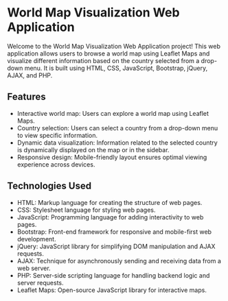 # World Map Visualization Web Application

Welcome to the World Map Visualization Web Application project! This web application allows users to browse a world map using Leaflet Maps and visualize different information based on the country selected from a drop-down menu. It is built using HTML, CSS, JavaScript, Bootstrap, jQuery, AJAX, and PHP.

## Features

- Interactive world map: Users can explore a world map using Leaflet Maps.
- Country selection: Users can select a country from a drop-down menu to view specific information.
- Dynamic data visualization: Information related to the selected country is dynamically displayed on the map or in the sidebar.
- Responsive design: Mobile-friendly layout ensures optimal viewing experience across devices.

## Technologies Used

- HTML: Markup language for creating the structure of web pages.
- CSS: Stylesheet language for styling web pages.
- JavaScript: Programming language for adding interactivity to web pages.
- Bootstrap: Front-end framework for responsive and mobile-first web development.
- jQuery: JavaScript library for simplifying DOM manipulation and AJAX requests.
- AJAX: Technique for asynchronously sending and receiving data from a web server.
- PHP: Server-side scripting language for handling backend logic and server requests.
- Leaflet Maps: Open-source JavaScript library for interactive maps.
